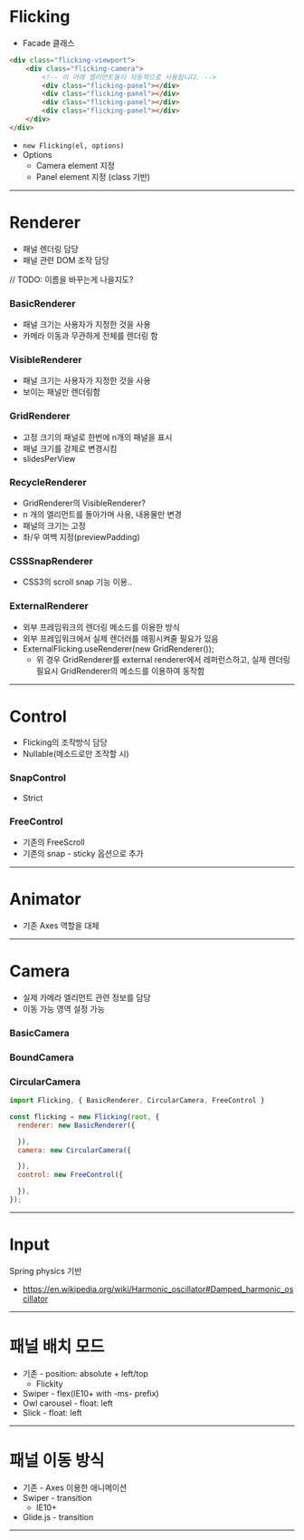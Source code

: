 # Flicking
- Facade 클래스
```html
<div class="flicking-viewport">
    <div class="flicking-camera">
        <!-- 이 아래 엘리먼트들이 자동적으로 사용됩니다. -->
        <div class="flicking-panel"></div>
        <div class="flicking-panel"></div>
        <div class="flicking-panel"></div>
        <div class="flicking-panel"></div>
    </div>
</div>
```

- `new Flicking(el, options)`
- Options
    - Camera element 지정
    - Panel element 지정 (class 기반)

---

# Renderer
- 패널 렌더링 담당
- 패널 관련 DOM 조작 담당

// TODO: 이름을 바꾸는게 나을지도?
### BasicRenderer
- 패널 크기는 사용자가 지정한 것을 사용
- 카메라 이동과 무관하게 전체를 렌더링 함

### VisibleRenderer
- 패널 크기는 사용자가 지정한 것을 사용
- 보이는 패널만 렌더링함

### GridRenderer
- 고정 크기의 패널로 한번에 n개의 패널을 표시
- 패널 크기를 강제로 변경시킴
- slidesPerView

### RecycleRenderer
- GridRenderer의 VisibleRenderer?
- n 개의 엘리먼트를 돌아가며 사용, 내용물만 변경
- 패널의 크기는 고정
- 좌/우 여백 지정(previewPadding)

### CSSSnapRenderer
- CSS3의 scroll snap 기능 이용..

### ExternalRenderer
- 외부 프레임워크의 렌더링 메소드를 이용한 방식
- 외부 프레임워크에서 실제 렌더러를 매핑시켜줄 필요가 있음
- ExternalFlicking.useRenderer(new GridRenderer());
  - 위 경우 GridRenderer를 external renderer에서 레퍼런스하고, 실제 렌더링 필요시 GridRenderer의 메소드를 이용하여 동작함

---

# Control
- Flicking의 조작방식 담당
- Nullable(메소드로만 조작할 시)

### SnapControl
- Strict

### FreeControl
- 기존의 FreeScroll
- 기존의 snap - sticky 옵션으로 추가

---

# Animator
- 기존 Axes 역할을 대체

---

# Camera
- 실제 카메라 엘리먼트 관련 정보를 담당
- 이동 가능 영역 설정 가능

### BasicCamera
### BoundCamera
### CircularCamera

```js
import Flicking, { BasicRenderer, CircularCamera, FreeControl }

const flicking = new Flicking(root, {
  renderer: new BasicRenderer({

  }),
  camera: new CircularCamera({

  }),
  control: new FreeControl({

  }),
});
```

---

# Input

Spring physics 기반
- https://en.wikipedia.org/wiki/Harmonic_oscillator#Damped_harmonic_oscillator

---

# 패널 배치 모드

- 기존 - position: absolute + left/top
  - Flickity
- Swiper - flex(IE10+ with -ms- prefix)
- Owl carousel - float: left
- Slick - float: left

---

# 패널 이동 방식

- 기존 - Axes 이용한 애니메이션
- Swiper - transition
  - IE10+
- Glide.js - transition

---

